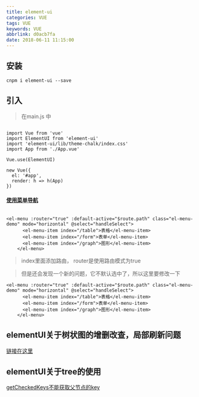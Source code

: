 ```yaml
---
title: element-ui
categories: VUE
tags: VUE
keywords: VUE
abbrlink: d0acb7fa
date: 2018-06-11 11:15:00
---
```


## 安装
```
cnpm i element-ui --save
```

## 引入

> 在main.js 中

```

import Vue from 'vue'
import ElementUI from 'element-ui'
import 'element-ui/lib/theme-chalk/index.css'
import App from './App.vue'

Vue.use(ElementUI)

new Vue({
  el: '#app',
  render: h => h(App)
})
```

#### [使用菜单导航](https://segmentfault.com/a/1190000007810151)

```

<el-menu :router="true" :default-active="$route.path" class="el-menu-demo" mode="horizontal" @select="handleSelect">
      <el-menu-item index="/table">表格</el-menu-item>
      <el-menu-item index="/form">表单</el-menu-item>
      <el-menu-item index="/graph">图形</el-menu-item>
    </el-menu>
```
> index里面添加路由，  router是使用路由模式为true

> 但是还会发现一个新的问题，它不默认选中了，所以这里要修改一下

```
<el-menu :router="true" :default-active="$route.path" class="el-menu-demo" mode="horizontal" @select="handleSelect">
      <el-menu-item index="/table">表格</el-menu-item>
      <el-menu-item index="/form">表单</el-menu-item>
      <el-menu-item index="/graph">图形</el-menu-item>
    </el-menu>
```
## elementUI关于树状图的增删改查，局部刷新问题

[链接在这里](https://segmentfault.com/a/1190000011574698)


## elementUI关于tree的使用

[getCheckedKeys不能获取父节点的key](https://segmentfault.com/q/1010000012345769/a-1020000012347029)
